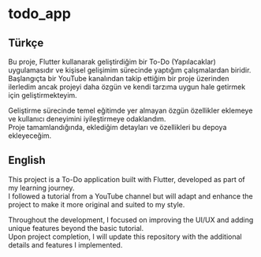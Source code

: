 # todo_app

## Türkçe

Bu proje, Flutter kullanarak geliştirdiğim bir To-Do (Yapılacaklar) uygulamasıdır ve kişisel gelişimim sürecinde yaptığım çalışmalardan biridir.  
Başlangıçta bir YouTube kanalından takip ettiğim bir proje üzerinden ilerledim ancak projeyi daha özgün ve kendi tarzıma uygun hale getirmek için geliştirmekteyim.

Geliştirme sürecinde temel eğitimde yer almayan özgün özellikler eklemeye ve kullanıcı deneyimini iyileştirmeye odaklandım.  
Proje tamamlandığında, eklediğim detayları ve özellikleri bu depoya ekleyeceğim.

## English

This project is a To-Do application built with Flutter, developed as part of my learning journey.  
I followed a tutorial from a YouTube channel but will adapt and enhance the project to make it more original and suited to my style.

Throughout the development, I focused on improving the UI/UX and adding unique features beyond the basic tutorial.  
Upon project completion, I will update this repository with the additional details and features I implemented.


